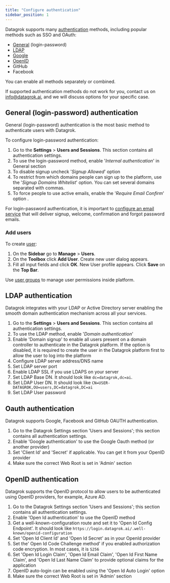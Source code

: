 ```yaml
---
title: "Configure authentication"
sidebar_position: 1
---
```


Datagrok supports many [authentication](../../govern/authentication.md) methods, including popular methods such as SSO and OAuth:

* [General](#general-login-password-authentication) (login-password)
* [LDAP](#ldap-authentication)
* [Google](#oauth-authentication)
* [OpenID](#openid-authentication)
* GitHub
* Facebook

You can enable all methods separately or combined.

<!-- markdownlint-disable no-bare-urls -->
If supported authentication methods do not work for you, contact us on info@datagrok.ai, and we will discuss options for your specific case.
<!-- markdownlint-enable no-bare-urls -->

## General (login-password) authentication

General (login-password) authentication is the most basic method to authenticate users with Datagrok.

To configure login-password authentication:

1. Go to the **Settings** > **Users and Sessions**. This section contains all authentication settings.
2. To use the login-password method, enable '_Internal authentication_' in General section
3. To disable signup uncheck '_Signup Allowed_' option
4. To restrict from which domains people can sign up to the platform, use the '_Signup Domains Whitelist_' option. You can set several domains separated with commas.
5. To force people to use active emails, enable the '_Require Email Confirm_' option .

For login-password authentication, it is important to [configure an email service](configure-smtp.md) that will deliver signup, welcome, confirmation and forgot password emails.

### Add users

To create [user](../../govern/user.md):

1. On the **Sidebar** go to **Manage** > **Users**. 
2. On the **Toolbox** click **Add User**. Create new user dialog appears. 
3. Fill all input fields and click **OK**. New User profile appears. Click **Save** on the **Top Bar**.

Use [user groups](../../govern/group.md) to manage user permissions inside platform.

## LDAP authentication

Datagrok integrates with your LDAP or Active Directory server enabling the smooth domain authentication mechanism across all your services.

1. Go to the **Settings** > **Users and Sessions**. This section contains all authentication settings.
2. To use the LDAP method, enable '_Domain authentication_' 
3. Enable 'Domain signup' to enable all users present on a domain controller to authenticate in the Datagrok platform.
   If the option is disabled, it is required to create the user in the Datagrok platform first to allow the user to log
   into the platform
4. Configure LDAP server address/DNS name
5. Set LDAP server port
6. Enable LDAP SSL if you use LDAPS on your server
7. Set LDAP Base DN. It should look like `dc=datagrok,dc=ai`.
8. Set LDAP User DN. It should look like `CN=USER-DATAGROK,OU=users,DC=datagrok,DC=ai`
9. Set LDAP User password

## Oauth authentication

Datagrok supports Google, Facebook and GitHub OAUTH authentication.

1. Go to the Datagrok Settings section 'Users and Sessions'; this section contains all authentication settings.
2. Enable 'Google authentication' to use the Google Oauth method (or another provider)
3. Set 'Client Id' and 'Secret' if applicable. You can get it from your OpenID provider
4. Make sure the correct Web Root is set in 'Admin' section

## OpenID authentication

Datagrok supports the OpenID protocol to allow users to be authenticated using OpenID providers, for example, Azure AD.

1. Go to the Datagrok Settings section 'Users and Sessions'; this section contains all authentication settings.
2. Enable 'Open Id authentication' to use the OpenID method
3. Get a well-known-configuration route and set it to 'Open Id Config Endpoint'. It should look
   like `https://login.datagrok.ai/.well-known/openid-configuration`
4. Set 'Open Id Client Id' and 'Open Id Secret' as in your OpenId provider
5. Set the' Open Id Code Challenge method' if you enabled authorization code encryption. In most cases, it is `S256`
6. Set 'Open Id Login Claim', 'Open Id Email Claim', 'Open Id First Name Claim', and 'Open Id Last Name Claim' to
   provide optional claims for the application
7. OpenID auto-login can be enabled using the 'Open Id Auto Login' option
8. Make sure the correct Web Root is set in 'Admin' section
